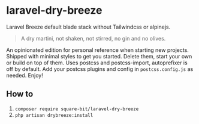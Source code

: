 # laravel-dry-breeze
Laravel Breeze default blade stack without Tailwindcss or alpinejs.

> A dry martini, not shaken, not stirred, no gin and no olives.

An opinionated edition for personal reference when starting new projects. Shipped with minimal styles to get you started. Delete them, start your own or build on top of them. Uses postcss and postcss-import, autoprefixer is off by default. Add your postcss plugins and config in ``postcss.config.js`` as needed. Enjoy!

## How to

1. ``composer require square-bit/laravel-dry-breeze``
2. ``php artisan drybreeze:install``